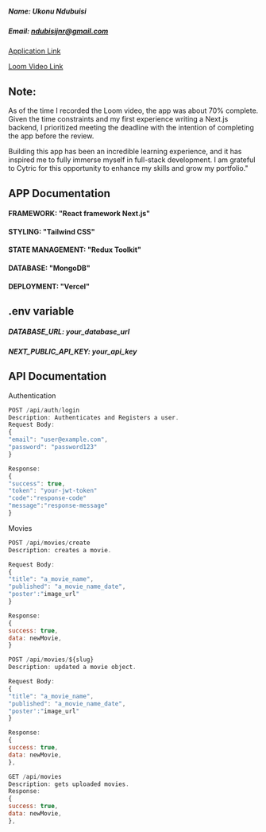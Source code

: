##### Name: Ukonu Ndubuisi
##### Email: ndubisijnr@gmail.com

[Application Link](https://cytric-movie-list-app.vercel.app/)

[Loom Video Link](https://www.loom.com/share/b1233c358ee8470eac2ad2b798330215?sid=0f0deaa6-1d30-49aa-8faa-4f7ea024187e)

## Note:
As of the time I recorded the Loom video, the app was about 70% complete. Given the time constraints and
my first experience writing a Next.js backend, I prioritized meeting the deadline with the intention of completing
the app before the review.

Building this app has been an incredible learning experience, and it has inspired me to fully immerse myself in
full-stack development. I am grateful to Cytric for this opportunity to enhance my skills and grow my portfolio."

## APP Documentation

#### FRAMEWORK: "React framework Next.js"
#### STYLING: "Tailwind CSS"
#### STATE MANAGEMENT: "Redux Toolkit"
#### DATABASE: "MongoDB"
#### DEPLOYMENT: "Vercel"

## .env variable
##### DATABASE_URL: your_database_url
##### NEXT_PUBLIC_API_KEY: your_api_key

## API Documentation
Authentication

``` javascript
POST /api/auth/login
Description: Authenticates and Registers a user.
Request Body:
{
"email": "user@example.com",
"password": "password123"
}
```

``` javascript
Response:
{
"success": true,
"token": "your-jwt-token"
"code":"response-code"
"message":"response-message"
}
```

Movies

``` javascript
POST /api/movies/create
Description: creates a movie.

Request Body:
{
"title": "a_movie_name",
"published": "a_movie_name_date",
"poster':"image_url"
}
```
``` javascript
Response:
{
success: true,
data: newMovie,
}
```

``` javascript
POST /api/movies/${slug}
Description: updated a movie object.

Request Body:
{
"title": "a_movie_name",
"published": "a_movie_name_date",
"poster':"image_url"
}
```

``` javascript
Response:
{
success: true,
data: newMovie,
},
```
``` javascript
GET /api/movies
Description: gets uploaded movies.
Response:
{
success: true,
data: newMovie,
},
```
